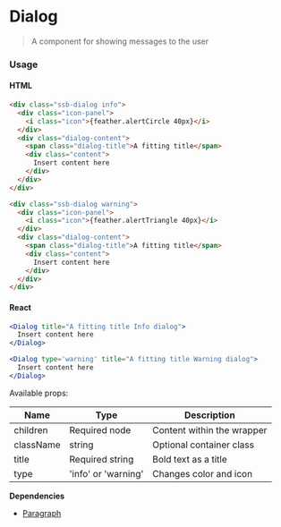 Dialog
========

> A component for showing messages to the user

### Usage

#### HTML

```html
<div class="ssb-dialog info">
  <div class="icon-panel">
    <i class="icon">{feather.alertCircle 40px}</i>
  </div>
  <div class="dialog-content">
    <span class="dialog-title">A fitting title</span>
    <div class="content">
      Insert content here
    </div>
  </div>
</div>

<div class="ssb-dialog warning">
  <div class="icon-panel">
    <i class="icon">{feather.alertTriangle 40px}</i>
  </div>
  <div class="dialog-content">
    <span class="dialog-title">A fitting title</span>
    <div class="content">
      Insert content here
    </div>
  </div>
</div>
```

#### React

```jsx harmony
<Dialog title="A fitting title Info dialog">
  Insert content here
</Dialog> 

<Dialog type='warning' title="A fitting title Warning dialog">
  Insert content here
</Dialog> 
```

Available props:

| Name       | Type           | Description  |
| ---------- | ------------- | ----- |
| children   | Required node | Content within the wrapper |
| className   | string | Optional container class|
| title | Required string | Bold text as a title |
| type | 'info' or 'warning' | Changes color and icon |

__Dependencies__
 - [Paragraph](../Paragraph)
